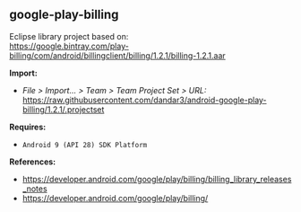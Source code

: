 ## google-play-billing

Eclipse library project based on:<br/>
https://google.bintray.com/play-billing/com/android/billingclient/billing/1.2.1/billing-1.2.1.aar

**Import:**
- _File > Import... > Team > Team Project Set > URL:_<br/>
  https://raw.githubusercontent.com/dandar3/android-google-play-billing/1.2.1/.projectset

**Requires:**
- `Android 9 (API 28) SDK Platform`

**References:**
- https://developer.android.com/google/play/billing/billing_library_releases_notes
- https://developer.android.com/google/play/billing/